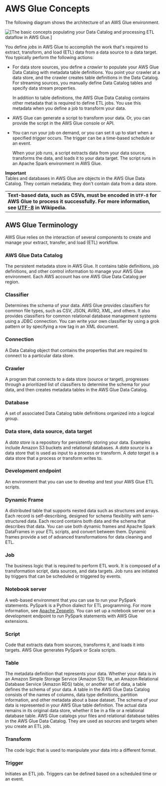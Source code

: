 # AWS Glue Concepts<a name="components-key-concepts"></a>

The following diagram shows the architecture of an AWS Glue environment\.

![\[The basic concepts populating your Data Catalog and processing ETL dataflow in AWS Glue.\]](http://docs.aws.amazon.com/glue/latest/dg/images/HowItWorks-overview.png)

You define *jobs* in AWS Glue to accomplish the work that's required to extract, transform, and load \(ETL\) data from a data source to a data target\. You typically perform the following actions:
+ For data store sources, you define a *crawler* to populate your AWS Glue Data Catalog with metadata table definitions\. You point your crawler at a data store, and the crawler creates table definitions in the Data Catalog\. For streaming sources, you manually define Data Catalog tables and specify data stream properties\.

  In addition to table definitions, the AWS Glue Data Catalog contains other metadata that is required to define ETL jobs\. You use this metadata when you define a job to transform your data\.
+ AWS Glue can generate a script to transform your data\. Or, you can provide the script in the AWS Glue console or API\.
+ You can run your job on demand, or you can set it up to start when a specified *trigger* occurs\. The trigger can be a time\-based schedule or an event\.

  When your job runs, a script extracts data from your data source, transforms the data, and loads it to your data target\. The script runs in an Apache Spark environment in AWS Glue\.

**Important**  
Tables and databases in AWS Glue are objects in the AWS Glue Data Catalog\. They contain metadata; they don't contain data from a data store\.


|  | 
| --- |
|  **Text\-based data, such as CSVs, must be encoded in `UTF-8` for AWS Glue to process it successfully\. For more information, see [UTF\-8](https://en.wikipedia.org/wiki/UTF-8) in Wikipedia\.**   | 

## AWS Glue Terminology<a name="components-major"></a>

AWS Glue relies on the interaction of several components to create and manage your extract, transfer, and load \(ETL\) workflow\.

### AWS Glue Data Catalog<a name="components-data-catalog"></a>

The persistent metadata store in AWS Glue\. It contains table definitions, job definitions, and other control information to manage your AWS Glue environment\. Each AWS account has one AWS Glue Data Catalog per region\. 

### Classifier<a name="components-classifier"></a>

Determines the schema of your data\. AWS Glue provides classifiers for common file types, such as CSV, JSON, AVRO, XML, and others\. It also provides classifiers for common relational database management systems using a JDBC connection\. You can write your own classifier by using  a grok pattern or by specifying a row tag in an XML document\.

### Connection<a name="components-connection"></a>

A Data Catalog object that contains the properties that are required to connect to a particular data store\.

### Crawler<a name="components-crawler"></a>

A program that connects to a data store \(source or target\), progresses through a prioritized list of classifiers to determine the schema for your data, and then creates metadata tables in the AWS Glue Data Catalog\.

### Database<a name="components-database"></a>

A set of associated Data Catalog table definitions organized into a logical group\.

### Data store, data source, data target<a name="components-data-store"></a>

A *data store* is a repository for persistently storing your data\. Examples include Amazon S3 buckets and relational databases\. A *data source* is a data store that is used as input to a process or transform\. A *data target* is a data store that a process or transform writes to\.

### Development endpoint<a name="components-development-endpoint"></a>

An environment that you can use to develop and test your AWS Glue ETL scripts\.

### Dynamic Frame<a name="components-dynamic-frame"></a>

A distributed table that supports nested data such as structures and arrays\. Each record is self\-describing, designed for schema flexibility with semi\-structured data\. Each record contains both data and the schema that describes that data\. You can use both dynamic frames and Apache Spark DataFrames in your ETL scripts, and convert between them\. Dynamic frames provide a set of advanced transformations for data cleaning and ETL\.

### Job<a name="components-job"></a>

The business logic that is required to perform ETL work\. It is composed of a transformation script, data sources, and data targets\. Job runs are initiated by triggers that can be scheduled or triggered by events\.

### Notebook server<a name="components-notebook-server"></a>

A web\-based environment that you can use to run your PySpark statements\. PySpark is a Python dialect for ETL programming\. For more information, see [Apache Zeppelin](http://zeppelin.apache.org/)\. You can set up a notebook server on a development endpoint to run PySpark statements with AWS Glue extensions\. 

### Script<a name="components-script"></a>

Code that extracts data from sources, transforms it, and loads it into targets\. AWS Glue generates PySpark or Scala scripts\.

### Table<a name="components-table"></a>

The metadata definition that represents your data\. Whether your data is in an Amazon Simple Storage Service \(Amazon S3\) file, an Amazon Relational Database Service \(Amazon RDS\) table, or another set of data, a table defines the schema of your data\. A table in the AWS Glue Data Catalog consists of the names of columns, data type definitions, partition information, and other metadata about a base dataset\. The schema of your data is represented in your AWS Glue table definition\. The actual data remains in its original data store, whether it be in a file or a relational database table\. AWS Glue catalogs your files and relational database tables in the AWS Glue Data Catalog\. They are used as sources and targets when you create an ETL job\.

### Transform<a name="components-transform"></a>

The code logic that is used to manipulate your data into a different format\.

### Trigger<a name="components-trigger"></a>

Initiates an ETL job\. Triggers can be defined based on a scheduled time or an event\.